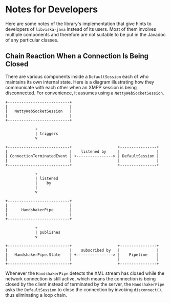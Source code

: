 Notes for Developers
====================

Here are some notes of the library's implementation that give hints to 
developers of `libviska-java` instead of its users. Most of them involves
multiple components and therefore are not suitable to be put in the Javadoc of
any particular classes.

Chain Reaction When a Connection Is Being Closed
------------------------------------------------

There are various components inside a `DefaultSession` each of who maintains its 
own internal state. Here is a diagram illustrating how they communicate with
each other when an XMPP session is being disconnected. For convenience, it
assumes using a `NettyWebSocketSession`.

```text
+---------------------------+
|                           |
|   NettyWebSocketSession   |
|                           |
+---------------------------+

             +
             | triggers
             v

+---------------------------+                    +----------------+
|                           |    listened by     |                |
| ConnectionTerminatedEvent | +----------------> | DefaultSession |
|                           |                    |                |
+---------------------------+                    +----------------+

             +
             | listened
             |    by
             |
             v

+---------------------------+
|                           |
|      HandshakerPipe       |
|                           |
+---------------------------+

             +
             | publishes
             v

+---------------------------+                    +----------------+
|                           |    subscribed by   |                |
|   HandshakerPipe.State    | +----------------> |    Pipeline    |
|                           |                    |                |
+---------------------------+                    +----------------+
```

Whenever the `HandshakerPipe` detects the XML stream has closed while the 
network connection is still active, which means the connection is being closed 
by the client instead of terminated by the server, the `HandshakerPipe` asks the
`DefaultSession` to close the connection by invoking `disconnect()`, thus 
eliminating a loop chain.